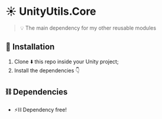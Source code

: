 ﻿# :sunny: UnityUtils.Core
> :bulb: The main dependency for my other reusable modules

## :nut_and_bolt: Installation
1. Clone :arrow_down: this repo inside your Unity project;
2. Install the dependencies :point_down:

## :chains: Dependencies
- :zap::chains: Dependency free!

